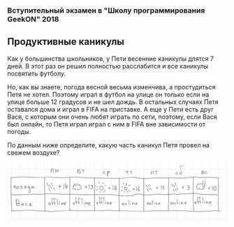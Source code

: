 ### Вступительный экзамен в "Школу программирования GeekON" 2018

## Продуктивные каникулы

Как у большинства школьников, у Пети весенние каникулы длятся 7 дней. В этот раз он решил полностью расслабится и все каникулы посвятить футболу.

Но, как вы знаете, погода весной весьма изменчива, а простудиться Петя не хотел. Поэтому играл в футбол на улице он только если на улице больше 12 градусов и не шел дождь. В остальных случаях Петя оставался дома и играл в FIFA на приставке. А еще у Пети есть друг Вася, с которым они очень любят играть по сети, поэтому, если Вася был онлайн, то Петя играл играл с ним в FIFA вне зависимости от погоды. 

По данным ниже определите, какую часть каникул Петя провел на свежем воздухе?

![task1](https://github.com/roctbb/GeekOn-Programs/raw/master/Start%20Python/images/task1.jpg)

